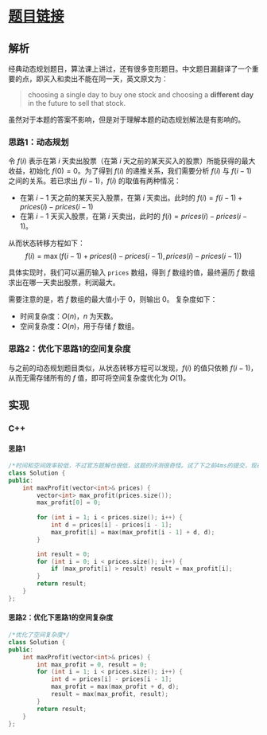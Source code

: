 # [题目链接](https://leetcode-cn.com/problems/best-time-to-buy-and-sell-stock/)

## 解析

经典动态规划题目，算法课上讲过，还有很多变形题目。中文题目漏翻译了一个重要的点，即买入和卖出不能在同一天，英文原文为：
>  choosing a single day to buy one stock and choosing a **different day** in the future to sell that stock.

虽然对于本题的答案不影响，但是对于理解本题的动态规划解法是有影响的。

### 思路1：动态规划

令 $f(i)$ 表示在第 $i$ 天卖出股票（在第 $i$ 天之前的某天买入的股票）所能获得的最大收益，初始化 $f(0)=0$。为了得到 $f(i)$ 的递推关系，我们需要分析 $f(i)$ 与 $f(i - 1)$ 之间的关系。若已求出 $f(i-1)$，$f(i)$ 的取值有两种情况：
* 在第 $i-1$ 天之前的某天买入股票，在第 $i$ 天卖出。此时的 $f(i)=f(i-1) + prices(i) - prices(i-1)$
* 在第 $i-1$ 天买入股票，在第 $i$ 天卖出，此时的 $f(i)=prices(i) - prices(i - 1)$。

从而状态转移方程如下：
$$
f(i) = \max(f(i-1) + prices(i) - prices(i-1), prices(i) - prices(i - 1))
$$

具体实现时，我们可以遍历输入 `prices` 数组，得到 $f$ 数组的值，最终遍历 $f$ 数组求出在哪一天卖出股票，利润最大。

需要注意的是，若 $f$ 数组的最大值小于 $0$，则输出 $0$。
复杂度如下：
* 时间复杂度：$O(n)$，$n$ 为天数。
* 空间复杂度：$O(n)$，用于存储 $f$ 数组。

### 思路2：优化下思路1的空间复杂度

与之前的动态规划题目类似，从状态转移方程可以发现，$f(i)$ 的值只依赖 $f(i-1)$，从而无需存储所有的 $f$ 值，即可将空间复杂度优化为 $O(1)$。

## 实现

### C++

#### 思路1

```C++
/*时间和空间效率较低，不过官方题解也很低，这题的评测很奇怪。试了下之前4ms的提交，现在也成了128ms了，估计后台评测标准不一样了*/
class Solution {
public:
    int maxProfit(vector<int>& prices) {
        vector<int> max_profit(prices.size());
        max_profit[0] = 0;
        
        for (int i = 1; i < prices.size(); i++) {
            int d = prices[i] - prices[i - 1];
            max_profit[i] = max(max_profit[i - 1] + d, d);
        }

        int result = 0;
        for (int i = 0; i < prices.size(); i++) {
            if (max_profit[i] > result) result = max_profit[i];
        }
        return result;
    }
};
```

#### 思路2：优化下思路1的空间复杂度

```C++
/*优化了空间复杂度*/
class Solution {
public:
    int maxProfit(vector<int>& prices) {
        int max_profit = 0, result = 0;
        for (int i = 1; i < prices.size(); i++) {
            int d = prices[i] - prices[i - 1];
            max_profit = max(max_profit + d, d);
            result = max(max_profit, result);
        }
        return result;
    }
};
```